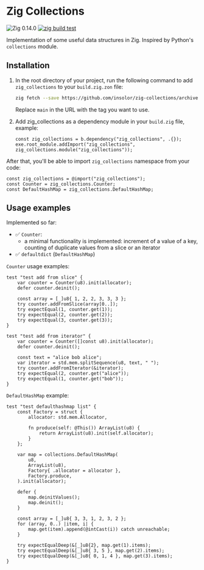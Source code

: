 # Zig Collections

![Zig 0.14.0](https://img.shields.io/badge/Zig-0.14.0-orange) [![zig build test](https://github.com/insolor/zig-collections/actions/workflows/zig-build-test.yml/badge.svg)](https://github.com/insolor/zig-collections/actions/workflows/zig-build-test.yml)

Implementation of some useful data structures in Zig. Inspired by Python's `collections` module.

## Installation

1. In the root directory of your project, run the following command to add `zig_collections` to your `build.zig.zon` file:

    ```bash
    zig fetch --save https://github.com/insolor/zig-collections/archive/refs/heads/main.zip
    ```

    Replace `main` in the URL with the tag you want to use.

2. Add zig_collections as a dependency module in your `build.zig` file, example:

    ```zig
    const zig_collections = b.dependency("zig_collections", .{});
    exe.root_module.addImport("zig_collections", zig_collections.module("zig_collections"));
    ```

After that, you'll be able to import `zig_collections` namespace from your code:

```zig
const zig_collections = @import("zig_collections");
const Counter = zig_collections.Counter;
const DefaultHashMap = zig_collections.DefaultHashMap;
```

## Usage examples

Implemented so far:

- ✅ `Counter`:
  - a minimal functionality is implemented: increment of a value of a key, counting of duplicate values from a slice or an iterator
- ✅ `defaultdict` (`DefaultHashMap`)

`Counter` usage examples:

```zig
test "test add from slice" {
    var counter = Counter(u8).init(allocator);
    defer counter.deinit();

    const array = [_]u8{ 1, 2, 2, 3, 3, 3 };
    try counter.addFromSlice(array[0..]);
    try expectEqual(1, counter.get(1));
    try expectEqual(2, counter.get(2));
    try expectEqual(3, counter.get(3));
}

test "test add from iterator" {
    var counter = Counter([]const u8).init(allocator);
    defer counter.deinit();

    const text = "alice bob alice";
    var iterator = std.mem.splitSequence(u8, text, " ");
    try counter.addFromIterator(&iterator);
    try expectEqual(2, counter.get("alice"));
    try expectEqual(1, counter.get("bob"));
}
```

`DefaultHashMap` example:

```zig
test "test defaulthashmap list" {
    const Factory = struct {
        allocator: std.mem.Allocator,

        fn produce(self: @This()) ArrayList(u8) {
            return ArrayList(u8).init(self.allocator);
        }
    };

    var map = collections.DefaultHashMap(
        u8,
        ArrayList(u8),
        Factory{ .allocator = allocator },
        Factory.produce,
    ).init(allocator);

    defer {
        map.deinitValues();
        map.deinit();
    }

    const array = [_]u8{ 3, 3, 1, 2, 3, 2 };
    for (array, 0..) |item, i| {
        map.get(item).append(@intCast(i)) catch unreachable;
    }

    try expectEqualDeep(&[_]u8{2}, map.get(1).items);
    try expectEqualDeep(&[_]u8{ 3, 5 }, map.get(2).items);
    try expectEqualDeep(&[_]u8{ 0, 1, 4 }, map.get(3).items);
}
```
